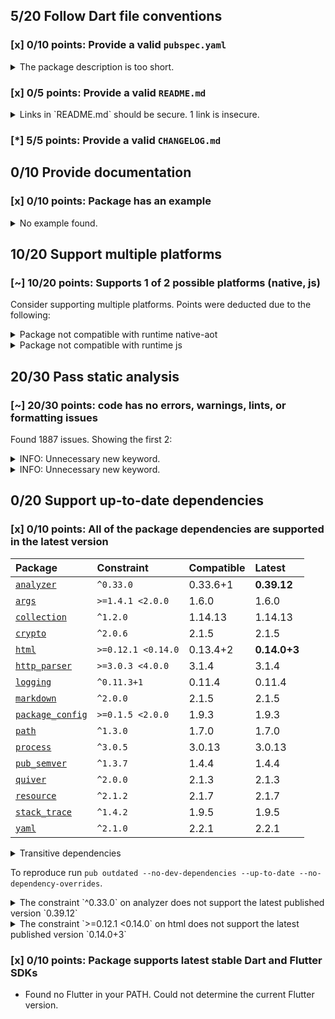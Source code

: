 ## 5/20 Follow Dart file conventions

### [x] 0/10 points: Provide a valid `pubspec.yaml`

<details>
<summary>
The package description is too short.
</summary>

Add more detail to the `description` field of `pubspec.yaml`. Use 60 to 180 characters to describe the package, what it does, and its target use case.
</details>

### [x] 0/5 points: Provide a valid `README.md`

<details>
<summary>
Links in `README.md` should be secure. 1 link is insecure.
</summary>

`README.md:319:55`

```
    ╷
319 │ <li>With <code>github.css</code> (c) Vasily Polovnyov <a href="mailto:vast@whiteants.net">vast@whiteants.net</a></li>
    │                                                       ^^^^^^^^^^^^^^^^^^^^^^^^^^^^^^^^^^^^
    ╵
```

Use `https` URLs instead.
</details>

### [*] 5/5 points: Provide a valid `CHANGELOG.md`


## 0/10 Provide documentation

### [x] 0/10 points: Package has an example

<details>
<summary>
No example found.
</summary>

See [package layout](https://dart.dev/tools/pub/package-layout#examples) guidelines on how to add an example.
</details>

## 10/20 Support multiple platforms

### [~] 10/20 points: Supports 1 of 2 possible platforms (**native**, js)

Consider supporting multiple platforms. Points were deducted due to the following:

<details>
<summary>
Package not compatible with runtime native-aot
</summary>

Because:
* `package:dartdoc/dartdoc.dart` that imports:
* `package:dartdoc/src/html/html_generator.dart` that imports:
* `package:dartdoc/src/html/templates.dart` that imports:
* `package:dartdoc/src/third_party/pkg/mustache4dart/lib/mustache4dart.dart` that imports:
* `package:dartdoc/src/third_party/pkg/mustache4dart/lib/mustache_context.dart` that imports:
* `package:dartdoc/src/third_party/pkg/mustache4dart/lib/src/mirrors.dart` that imports:
* `dart:mirrors`
</details>
<details>
<summary>
Package not compatible with runtime js
</summary>

Because:
* `package:dartdoc/dartdoc.dart` that imports:
* `package:dartdoc/src/element_type.dart` that imports:
* `package:dartdoc/src/model.dart` that imports:
* `package:package_config/discovery.dart` that imports:
* `package:package_config/src/packages_io_impl.dart` that imports:
* `package:package_config/src/util_io.dart` that imports:
* `dart:io`
</details>

## 20/30 Pass static analysis

### [~] 20/30 points: code has no errors, warnings, lints, or formatting issues

Found 1887 issues. Showing the first 2:

<details>
<summary>
INFO: Unnecessary new keyword.
</summary>

`bin/dartdoc.dart:27:5`

```
   ╷
27 │ ┌     new DartdocOptionArgOnly<bool>('help', false,
28 │ │         abbr: 'h', help: 'Show command help.', negatable: false),
   │ └────────────────────────────────────────────────────────────────^
   ╵
```

To reproduce make sure you are using [pedantic](https://pub.dev/packages/pedantic#using-the-lints) and run `dartanalyzer bin/dartdoc.dart`
</details>
<details>
<summary>
INFO: Unnecessary new keyword.
</summary>

`bin/dartdoc.dart:29:5`

```
   ╷
29 │ ┌     new DartdocOptionArgOnly<bool>('version', false,
30 │ │         help: 'Display the version for $name.', negatable: false),
   │ └─────────────────────────────────────────────────────────────────^
   ╵
```

To reproduce make sure you are using [pedantic](https://pub.dev/packages/pedantic#using-the-lints) and run `dartanalyzer bin/dartdoc.dart`
</details>

## 0/20 Support up-to-date dependencies

### [x] 0/10 points: All of the package dependencies are supported in the latest version

|Package|Constraint|Compatible|Latest|
|:-|:-|:-|:-|
|[`analyzer`]|`^0.33.0`|0.33.6+1|**0.39.12**|
|[`args`]|`>=1.4.1 <2.0.0`|1.6.0|1.6.0|
|[`collection`]|`^1.2.0`|1.14.13|1.14.13|
|[`crypto`]|`^2.0.6`|2.1.5|2.1.5|
|[`html`]|`>=0.12.1 <0.14.0`|0.13.4+2|**0.14.0+3**|
|[`http_parser`]|`>=3.0.3 <4.0.0`|3.1.4|3.1.4|
|[`logging`]|`^0.11.3+1`|0.11.4|0.11.4|
|[`markdown`]|`^2.0.0`|2.1.5|2.1.5|
|[`package_config`]|`>=0.1.5 <2.0.0`|1.9.3|1.9.3|
|[`path`]|`^1.3.0`|1.7.0|1.7.0|
|[`process`]|`^3.0.5`|3.0.13|3.0.13|
|[`pub_semver`]|`^1.3.7`|1.4.4|1.4.4|
|[`quiver`]|`^2.0.0`|2.1.3|2.1.3|
|[`resource`]|`^2.1.2`|2.1.7|2.1.7|
|[`stack_trace`]|`^1.4.2`|1.9.5|1.9.5|
|[`yaml`]|`^2.1.0`|2.2.1|2.2.1|

<details><summary>Transitive dependencies</summary>

|Package|Constraint|Compatible|Latest|
|:-|:-|:-|:-|
|[`async`]|-|2.4.2|2.4.2|
|[`charcode`]|-|1.1.3|1.1.3|
|[`convert`]|-|2.1.1|2.1.1|
|[`csslib`]|-|0.15.0|0.16.1|
|[`file`]|-|5.2.1|5.2.1|
|[`front_end`]|-|0.1.6+9|0.1.29|
|[`intl`]|-|0.16.1|0.16.1|
|[`js`]|-|0.6.2|0.6.2|
|[`kernel`]|-|0.3.6+9|0.3.29|
|[`matcher`]|-|0.12.8|0.12.8|
|[`node_interop`]|-|1.1.1|1.1.1|
|[`node_io`]|-|1.1.1|1.1.1|
|[`pedantic`]|-|1.9.2|1.9.2|
|[`platform`]|-|2.2.1|2.2.1|
|[`plugin`]|-|0.2.0+3|0.2.0+3|
|[`source_span`]|-|1.7.0|1.7.0|
|[`string_scanner`]|-|1.0.5|1.0.5|
|[`term_glyph`]|-|1.1.0|1.1.0|
|[`typed_data`]|-|1.2.0|1.2.0|
|[`utf`]|-|0.9.0+5|0.9.0+5|
|[`watcher`]|-|0.9.7+15|0.9.7+15|
</details>

To reproduce run `pub outdated --no-dev-dependencies --up-to-date --no-dependency-overrides`.

[`analyzer`]: https://pub.dev/packages/analyzer
[`args`]: https://pub.dev/packages/args
[`collection`]: https://pub.dev/packages/collection
[`crypto`]: https://pub.dev/packages/crypto
[`html`]: https://pub.dev/packages/html
[`http_parser`]: https://pub.dev/packages/http_parser
[`logging`]: https://pub.dev/packages/logging
[`markdown`]: https://pub.dev/packages/markdown
[`package_config`]: https://pub.dev/packages/package_config
[`path`]: https://pub.dev/packages/path
[`process`]: https://pub.dev/packages/process
[`pub_semver`]: https://pub.dev/packages/pub_semver
[`quiver`]: https://pub.dev/packages/quiver
[`resource`]: https://pub.dev/packages/resource
[`stack_trace`]: https://pub.dev/packages/stack_trace
[`yaml`]: https://pub.dev/packages/yaml
[`async`]: https://pub.dev/packages/async
[`charcode`]: https://pub.dev/packages/charcode
[`convert`]: https://pub.dev/packages/convert
[`csslib`]: https://pub.dev/packages/csslib
[`file`]: https://pub.dev/packages/file
[`front_end`]: https://pub.dev/packages/front_end
[`intl`]: https://pub.dev/packages/intl
[`js`]: https://pub.dev/packages/js
[`kernel`]: https://pub.dev/packages/kernel
[`matcher`]: https://pub.dev/packages/matcher
[`node_interop`]: https://pub.dev/packages/node_interop
[`node_io`]: https://pub.dev/packages/node_io
[`pedantic`]: https://pub.dev/packages/pedantic
[`platform`]: https://pub.dev/packages/platform
[`plugin`]: https://pub.dev/packages/plugin
[`source_span`]: https://pub.dev/packages/source_span
[`string_scanner`]: https://pub.dev/packages/string_scanner
[`term_glyph`]: https://pub.dev/packages/term_glyph
[`typed_data`]: https://pub.dev/packages/typed_data
[`utf`]: https://pub.dev/packages/utf
[`watcher`]: https://pub.dev/packages/watcher

<details>
<summary>
The constraint `^0.33.0` on analyzer does not support the latest published version `0.39.12`
</summary>

`pubspec.yaml:11:13`

```
   ╷
11 │   analyzer: ^0.33.0
   │             ^^^^^^^
   ╵
```

</details>
<details>
<summary>
The constraint `>=0.12.1 <0.14.0` on html does not support the latest published version `0.14.0+3`
</summary>

`pubspec.yaml:15:9`

```
   ╷
15 │   html: '>=0.12.1 <0.14.0'
   │         ^^^^^^^^^^^^^^^^^^
   ╵
```

</details>

### [x] 0/10 points: Package supports latest stable Dart and Flutter SDKs

* Found no Flutter in your PATH. Could not determine the current Flutter version.
